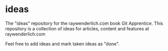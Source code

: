 # ideas
The "ideas" repository for the raywenderlich.com book Git Apprentice.
This repository is a collection of ideas for articles, content
and features at raywenderlich.com

Feel free to add ideas and mark taken ideas as "done".
